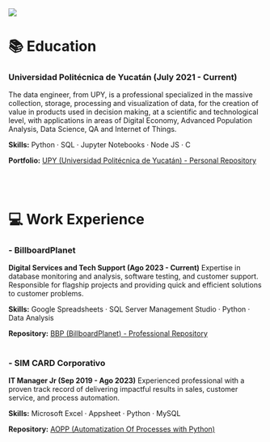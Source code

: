 <img src='https://www.google.com/url?sa=i&url=https%3A%2F%2Fwww.datacamp.com%2Fblog%2Fnew-year-new-linkedin-cover-image&psig=AOvVaw3jJ3yMF3WHnvouFywUC2d_&ust=1696829614158000&source=images&cd=vfe&opi=89978449&ved=0CBEQjRxqFwoTCMD8k4Hd5YEDFQAAAAAdAAAAABAE'>

# 📚 Education
### Universidad Politécnica de Yucatán (July 2021 - Current)
The data engineer, from UPY, is a professional specialized in the massive collection, storage, processing and visualization of data, for the creation of value in products used in decision making, at a scientific and technological level, with applications in areas of Digital Economy, Advanced Population Analysis, Data Science, QA and Internet of Things.

**Skills:** Python · SQL · Jupyter Notebooks · Node JS · C

**Portfolio:** [UPY (Universidad Politécnica de Yucatán) - Personal Repository](https://github.com/monroyminerodiego/UPY)


<br><br>

# 💻 Work Experience
### - BillboardPlanet
**Digital Services and Tech Support (Ago 2023 - Current)**
Expertise in database monitoring and analysis, software testing, and customer support. Responsible for flagship projects and providing quick and efficient solutions to customer problems.

**Skills:** Google Spreadsheets · SQL Server Management Studio · Python · Data Analysis

**Repository:** [BBP (BillboardPlanet) - Professional Repository](https://github.com/monroyminerodiego/BBP)<br><br>



### - SIM CARD Corporativo
**IT Manager Jr (Sep 2019 - Ago 2023)**
Experienced professional with a proven track record of delivering impactful results in sales, customer service, and process automation. 

**Skills:** Microsoft Excel · Appsheet · Python · MySQL  

**Repository:** [AOPP (Automatization Of Processes with Python)](https://github.com/monroyminerodiego/AOPP)

